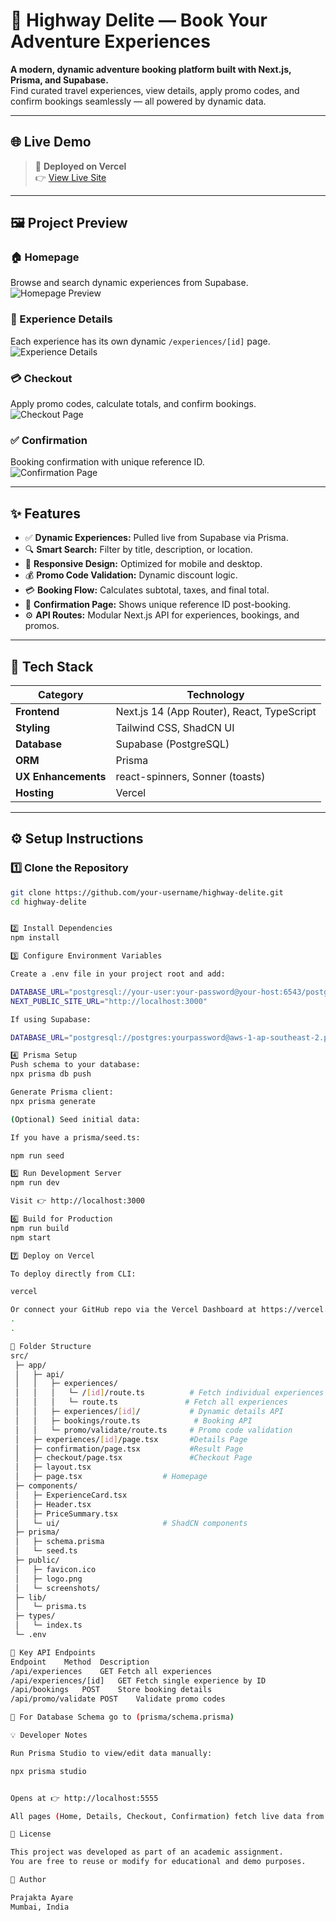 # 🚗 Highway Delite — Book Your Adventure Experiences  

**A modern, dynamic adventure booking platform built with Next.js, Prisma, and Supabase.**  
Find curated travel experiences, view details, apply promo codes, and confirm bookings seamlessly — all powered by dynamic data.

---

## 🌐 Live Demo  
> 🎯 **Deployed on Vercel**  
👉 [View Live Site](https://bookit-production-4e5f.up.railway.app/) 

---

## 🖼️ Project Preview  

### 🏠 Homepage  
Browse and search dynamic experiences from Supabase.  
![Homepage Preview](public/screenshots/homepage.png)

### 📄 Experience Details  
Each experience has its own dynamic `/experiences/[id]` page.  
![Experience Details](public/screenshots/experience-detail.png)

### 💳 Checkout  
Apply promo codes, calculate totals, and confirm bookings.  
![Checkout Page](public/screenshots/checkout.png)

### ✅ Confirmation  
Booking confirmation with unique reference ID.  
![Confirmation Page](public/screenshots/confirmation.png)

---

## ✨ Features  

- ✅ **Dynamic Experiences:** Pulled live from Supabase via Prisma.  
- 🔍 **Smart Search:** Filter by title, description, or location.  
- 📱 **Responsive Design:** Optimized for mobile and desktop.  
- 💰 **Promo Code Validation:** Dynamic discount logic.  
- 💳 **Booking Flow:** Calculates subtotal, taxes, and final total.  
- 🧾 **Confirmation Page:** Shows unique reference ID post-booking.  
- ⚙️ **API Routes:** Modular Next.js API for experiences, bookings, and promos.

---

## 🧠 Tech Stack  

| Category | Technology |
|-----------|-------------|
| **Frontend** | Next.js 14 (App Router), React, TypeScript |
| **Styling** | Tailwind CSS, ShadCN UI |
| **Database** | Supabase (PostgreSQL) |
| **ORM** | Prisma |
| **UX Enhancements** | react-spinners, Sonner (toasts) |
| **Hosting** | Vercel |

---

## ⚙️ Setup Instructions  

### 1️⃣ Clone the Repository  
```bash
git clone https://github.com/your-username/highway-delite.git
cd highway-delite


2️⃣ Install Dependencies
npm install

3️⃣ Configure Environment Variables

Create a .env file in your project root and add:

DATABASE_URL="postgresql://your-user:your-password@your-host:6543/postgres"
NEXT_PUBLIC_SITE_URL="http://localhost:3000"

If using Supabase:

DATABASE_URL="postgresql://postgres:yourpassword@aws-1-ap-southeast-2.pooler.supabase.com:5432/postgres"

4️⃣ Prisma Setup
Push schema to your database:
npx prisma db push

Generate Prisma client:
npx prisma generate

(Optional) Seed initial data:

If you have a prisma/seed.ts:

npm run seed

5️⃣ Run Development Server
npm run dev

Visit 👉 http://localhost:3000

6️⃣ Build for Production
npm run build
npm start

7️⃣ Deploy on Vercel

To deploy directly from CLI:

vercel

Or connect your GitHub repo via the Vercel Dashboard at https://vercel.com
.
.

📂 Folder Structure
src/
 ├─ app/
 │   ├─ api/
 │   │   ├─ experiences/
 │   │   │   └─ /[id]/route.ts          # Fetch individual experiences
 │   │   │   └─ route.ts               # Fetch all experiences
 │   │   ├─ experiences/[id]/           # Dynamic details API
 │   │   ├─ bookings/route.ts            # Booking API
 │   │   └─ promo/validate/route.ts     # Promo code validation
 │   ├─ experiences/[id]/page.tsx       #Details Page
 │   ├─ confirmation/page.tsx           #Result Page
 │   ├─ checkout/page.tsx               #Checkout Page
 │   ├─ layout.tsx
 │   ├─ page.tsx                  # Homepage
 ├─ components/
 │   ├─ ExperienceCard.tsx
 │   ├─ Header.tsx
 │   ├─ PriceSummary.tsx
 │   └─ ui/                       # ShadCN components
 ├─ prisma/
 │   ├─ schema.prisma
 │   └─ seed.ts
 ├─ public/
 │   ├─ favicon.ico
 │   ├─ logo.png
 │   └─ screenshots/
 ├─ lib/
 │   └─ prisma.ts
 ├─ types/
 │   └─ index.ts
 └─ .env

🧩 Key API Endpoints
Endpoint	Method	Description
/api/experiences	GET	Fetch all experiences
/api/experiences/[id]	GET	Fetch single experience by ID
/api/bookings	POST	Store booking details
/api/promo/validate	POST	Validate promo codes

🧾 For Database Schema go to (prisma/schema.prisma)

💡 Developer Notes

Run Prisma Studio to view/edit data manually:

npx prisma studio


Opens at 👉 http://localhost:5555

All pages (Home, Details, Checkout, Confirmation) fetch live data from Supabase, not hardcoded.

🧾 License

This project was developed as part of an academic assignment.
You are free to reuse or modify for educational and demo purposes.

🧭 Author

Prajakta Ayare
Mumbai, India

